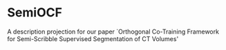 # SemiOCF
A description projection for our paper `Orthogonal Co-Training Framework for Semi-Scribble Supervised Segmentation of CT Volumes'
